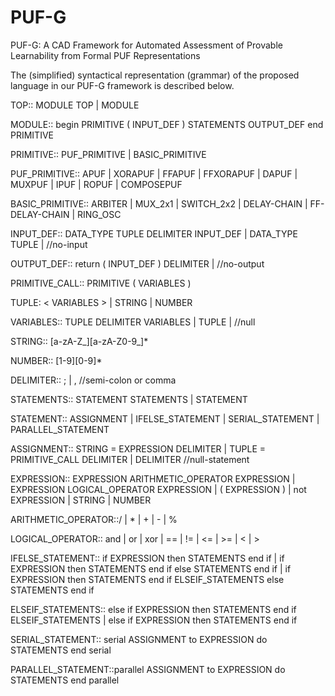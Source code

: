 # PUF-G

PUF-G: A CAD Framework for Automated Assessment of Provable Learnability from Formal PUF Representations

The (simplified) syntactical representation (grammar) of the proposed language in our PUF-G framework is described below.

TOP::               MODULE TOP 
                    | MODULE
                    
MODULE::            begin PRIMITIVE ( INPUT_DEF )
                        STATEMENTS
                        OUTPUT_DEF
                    end PRIMITIVE
                    
PRIMITIVE::         PUF_PRIMITIVE | BASIC_PRIMITIVE

PUF_PRIMITIVE::     APUF | XORAPUF | FFAPUF | FFXORAPUF | DAPUF
                  | MUXPUF | IPUF | ROPUF | COMPOSEPUF 

BASIC_PRIMITIVE::   ARBITER | MUX_2x1 | SWITCH_2x2 | DELAY-CHAIN
                  | FF-DELAY-CHAIN | RING_OSC 

INPUT_DEF::         DATA_TYPE TUPLE DELIMITER INPUT_DEF
                  | DATA_TYPE TUPLE | //no-input

OUTPUT_DEF::        return ( INPUT_DEF ) DELIMITER | //no-output

PRIMITIVE_CALL::    PRIMITIVE ( VARIABLES )

TUPLE:              < VARIABLES > | STRING | NUMBER

VARIABLES::         TUPLE DELIMITER VARIABLES | TUPLE | //null

STRING::            [a-zA-Z_][a-zA-Z0-9_]*

NUMBER::            [1-9][0-9]*

DELIMITER::         ; | ,  //semi-colon or comma

STATEMENTS::        STATEMENT STATEMENTS | STATEMENT

STATEMENT::         ASSIGNMENT | IFELSE_STATEMENT
                  | SERIAL_STATEMENT | PARALLEL_STATEMENT

ASSIGNMENT::        STRING = EXPRESSION DELIMITER
                  | TUPLE = PRIMITIVE_CALL DELIMITER
                  | DELIMITER    //null-statement

EXPRESSION::        EXPRESSION ARITHMETIC_OPERATOR EXPRESSION
                  | EXPRESSION LOGICAL_OPERATOR EXPRESSION
                  | ( EXPRESSION ) | not EXPRESSION | STRING | NUMBER

ARITHMETIC_OPERATOR::/ | * | + | - | %

LOGICAL_OPERATOR::  and | or | xor | == | != | <= | >= | < | >

IFELSE_STATEMENT::  if EXPRESSION then STATEMENTS end if
                  | if EXPRESSION then STATEMENTS end if
                    else STATEMENTS end if
                  | if EXPRESSION then STATEMENTS end if
                    ELSEIF_STATEMENTS
                    else STATEMENTS end if

ELSEIF_STATEMENTS:: else if EXPRESSION then STATEMENTS end if
                    ELSEIF_STATEMENTS
                  | else if EXPRESSION then STATEMENTS end if

SERIAL_STATEMENT::  serial ASSIGNMENT to EXPRESSION do
                        STATEMENTS
                    end serial

PARALLEL_STATEMENT::parallel ASSIGNMENT to EXPRESSION do
                        STATEMENTS
                    end parallel
